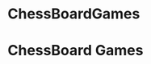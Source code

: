 # ChessBoardGames
<html>
<head>
<title>
ChessBoard Games
</title>
</head>
<body>
<h1> ChessBoard Games </h1>
</body>
</html>
